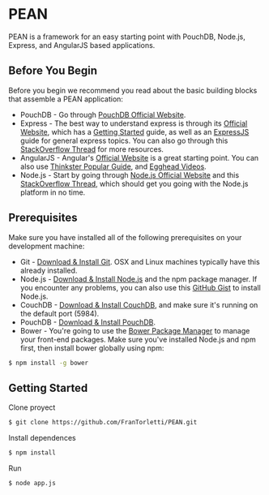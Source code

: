 # PEAN

PEAN is a framework for an easy starting point with PouchDB, Node.js, Express, and AngularJS based applications.

## Before You Begin
Before you begin we recommend you read about the basic building blocks that assemble a PEAN application:
* PouchDB - Go through [PouchDB Official Website](https://pouchdb.com/).
* Express - The best way to understand express is through its [Official Website](http://expressjs.com/), which has a [Getting Started](http://expressjs.com/starter/installing.html) guide, as well as an [ExpressJS](http://expressjs.com/en/guide/routing.html) guide for general express topics. You can also go through this [StackOverflow Thread](http://stackoverflow.com/questions/8144214/learning-express-for-node-js) for more resources.
* AngularJS - Angular's [Official Website](http://angularjs.org/) is a great starting point. You can also use [Thinkster Popular Guide](http://www.thinkster.io/), and [Egghead Videos](https://egghead.io/).
* Node.js - Start by going through [Node.js Official Website](http://nodejs.org/) and this [StackOverflow Thread](http://stackoverflow.com/questions/2353818/how-do-i-get-started-with-node-js), which should get you going with the Node.js platform in no time.

## Prerequisites
Make sure you have installed all of the following prerequisites on your development machine:
* Git - [Download & Install Git](https://git-scm.com/downloads). OSX and Linux machines typically have this already installed.
* Node.js - [Download & Install Node.js](https://nodejs.org/en/download/) and the npm package manager. If you encounter any problems, you can also use this [GitHub Gist](https://gist.github.com/isaacs/579814) to install Node.js.
* CouchDB - [Download & Install CouchDB](https://pouchdb.com/guides/setup-couchdb.html), and make sure it's running on the default port (5984).
* PouchDB - [Download & Install PouchDB](https://pouchdb.com/guides/setup-pouchdb.html).
* Bower - You're going to use the [Bower Package Manager](http://bower.io/) to manage your front-end packages. Make sure you've installed Node.js and npm first, then install bower globally using npm:

```bash
$ npm install -g bower
```

## Getting Started

Clone proyect
```bash
$ git clone https://github.com/FranTorletti/PEAN.git
```

Install dependences
```bash
$ npm install
```
Run
```bash
$ node app.js
```

